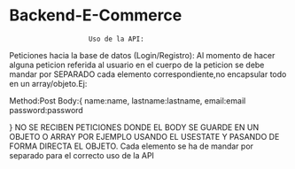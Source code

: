 # Backend-E-Commerce
                        Uso de la API: 
Peticiones hacia la base de datos (Login/Registro):
 Al momento de hacer alguna peticion referida al usuario en el cuerpo de la peticion se debe mandar por SEPARADO cada elemento correspondiente,no encapsular todo en un array/objeto.Ej:
 

 Method:Post
 Body:{
     name:name,
     lastname:lastname,
     email:email
     password:password

 }
 NO SE RECIBEN PETICIONES DONDE EL BODY SE GUARDE EN UN OBJETO O ARRAY POR EJEMPLO USANDO EL USESTATE Y PASANDO DE FORMA DIRECTA EL OBJETO.
 Cada elemento se ha de mandar por separado para el correcto uso de la API

